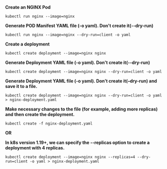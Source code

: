 **Create an NGINX Pod**

`kubectl run nginx --image=nginx`

**Generate POD Manifest YAML file (-o yaml). Don't create it(--dry-run)**

`kubectl run nginx --image=nginx --dry-run=client -o yaml`

**Create a deployment**

`kubectl create deployment --image=nginx nginx`

**Generate Deployment YAML file (-o yaml). Don't create it(--dry-run)**

`kubectl create deployment --image=nginx nginx --dry-run=client -o yaml`

**Generate Deployment YAML file (-o yaml). Don’t create it(–dry-run) and save it to a file.**

`kubectl create deployment --image=nginx nginx --dry-run=client -o yaml > nginx-deployment.yaml`

**Make necessary changes to the file (for example, adding more replicas) and then create the deployment.**

`kubectl create -f nginx-deployment.yaml`

  

**OR**

**In k8s version 1.19+, we can specify the --replicas option to create a deployment with 4 replicas.**

`kubectl create deployment --image=nginx nginx --replicas=4 --dry-run=client -o yaml > nginx-deployment.yaml`